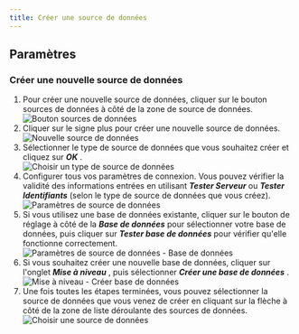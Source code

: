 ```yaml
---
title: Créer une source de données
---
```

## Paramètres 

### Créer une nouvelle source de données 

1. Pour créer une nouvelle source de données, cliquer sur le bouton sources de données à côté de la zone de source de données.  
![Bouton sources de données](/img/fr/rdm/mac/clip4241.png) 
1. Cliquer sur le signe plus pour créer une nouvelle source de données.  
![Nouvelle source de données](/img/fr/rdm/mac/clip4243.png) 
1. Sélectionner le type de source de données que vous souhaitez créer et cliquez sur ***OK*** .  
![Choisir un type de source de données](/img/fr/rdm/mac/clip4244.png) 
1. Configurer tous vos paramètres de connexion. Vous pouvez vérifier la validité des informations entrées en utilisant ***Tester Serveur*** ou ***Tester Identifiants*** (selon le type de source de données que vous créez).  
![Paramètres de source de données](/img/fr/rdm/mac/clip4246.png) 
1. Si vous utilisez une base de données existante, cliquer sur le bouton de réglage à côté de la ***Base de données*** pour sélectionner votre base de données, puis cliquer sur ***Tester base de données*** pour vérifier qu'elle fonctionne correctement.  
![Paramètres de source de données - Base de données](/img/fr/rdm/mac/clip4247.png) 
1. Si vous souhaitez créer une nouvelle base de données, cliquer sur l'onglet ***Mise à niveau*** , puis sélectionner ***Créer une base de données*** .  
![Mise à niveau - Créer base de données](/img/fr/rdm/mac/clip4248.png) 
1. Une fois toutes les étapes terminées, vous pouvez sélectionner la source de données que vous venez de créer en cliquant sur la flèche à côté de la zone de liste déroulante des sources de données.  
![Choisir une source de données](/img/fr/rdm/mac/clip4249.png) 

